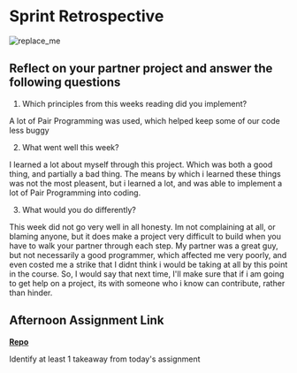 # Sprint Retrospective

![replace_me](https://codeworks.blob.core.windows.net/public/assets/img/illustrations/placeholder.svg)

## Reflect on your partner project and answer the following questions

1. Which principles from this weeks reading did you implement?

A lot of Pair Programming was used, which helped keep some of our code less buggy


2. What went well this week?

I learned a lot about myself through this project. Which was both a good thing, and partially a bad thing.
The means by which i learned these things was not the most pleasent, but i learned a lot, and was able to implement a lot of Pair Programming into coding.


3. What would you do differently?

This week did not go very well in all honesty. Im not complaining at all, or blaming anyone, but it does make a project very difficult to build when you have to walk your partner through each step.
My partner was a great guy, but not necessarily a good programmer, which affected me very poorly, and even costed me a strike that I didnt think i would be taking at all by this point in the course.
So, I would say that next time, I'll make sure that if i am going to get help on a project, its with someone who i know can contribute, rather than hinder.


## Afternoon Assignment Link

**[Repo](https://github.com/IsaiahSnyder-Programming/03-14-22-PlanIt)**

Identify at least 1 takeaway from today's assignment
